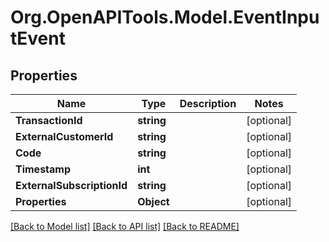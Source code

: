 
# Org.OpenAPITools.Model.EventInputEvent

## Properties

Name | Type | Description | Notes
------------ | ------------- | ------------- | -------------
**TransactionId** | **string** |  | [optional] 
**ExternalCustomerId** | **string** |  | [optional] 
**Code** | **string** |  | [optional] 
**Timestamp** | **int** |  | [optional] 
**ExternalSubscriptionId** | **string** |  | [optional] 
**Properties** | **Object** |  | [optional] 

[[Back to Model list]](../README.md#documentation-for-models)
[[Back to API list]](../README.md#documentation-for-api-endpoints)
[[Back to README]](../README.md)

